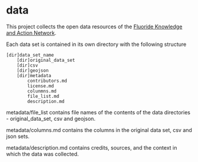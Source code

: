 # data
This project collects the open data resources of the [Fluoride Knowledge and Action Network](http://fluorideindia.org).

Each data set is contained in its own directory with the following structure

    [dir]data_set_name
        [dir]original_data_set
        [dir]csv
        [dir]geojson
        [dir]metadata
            contributors.md
            license.md
            colunmns.md
            file_list.md
            description.md

metadata/file_list contains file names of the contents of the data directories - original_data_set, csv and geojson.

metadata/columns.md contains the columns in the original data set, csv and json sets.

metadata/description.md contains credits, sources, and the context in which the data was collected.
